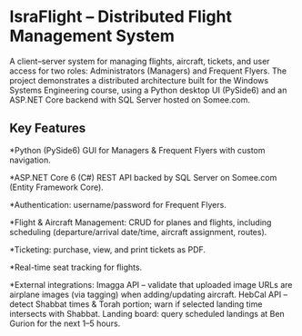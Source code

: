 <h1>IsraFlight – Distributed Flight Management System</h1>

A client–server system for managing flights, aircraft, tickets, and user access for two roles: Administrators (Managers) and Frequent Flyers. The project demonstrates a distributed architecture built for the Windows Systems Engineering course, using a Python desktop UI (PySide6) and an ASP.NET Core backend with SQL Server hosted on Somee.com.

<h2>Key Features</h2>

*Python (PySide6) GUI for Managers & Frequent Flyers with custom navigation.

*ASP.NET Core 6 (C#) REST API backed by SQL Server on Somee.com (Entity Framework Core).

*Authentication: username/password for Frequent Flyers.

*Flight & Aircraft Management: CRUD for planes and flights, including scheduling (departure/arrival date/time, aircraft assignment, routes).

*Ticketing: purchase, view, and print tickets as PDF.

*Real-time seat tracking for flights.

*External integrations:
    Imagga API – validate that uploaded image URLs are airplane images (via tagging) when adding/updating aircraft.
    HebCal API – detect Shabbat times & Torah portion; warn if selected landing time intersects with Shabbat.
    Landing board: query scheduled landings at Ben Gurion for the next 1–5 hours.
